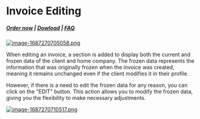 # Invoice Editing

#####  [Order now](https://puqcloud.com/whmcs-addon-puq-customization.php) | [Dowload](https://download.puqcloud.com/WHMCS/addons/PUQ-Customization/) | [FAQ](https://faq.puqcloud.com/)

[![image-1687270705058.png](https://doc.puq.info/uploads/images/gallery/2023-06/scaled-1680-/image-1687270705058.png)](https://doc.puq.info/uploads/images/gallery/2023-06/image-1687270705058.png)

When editing an invoice, a section is added to display both the current and frozen data of the client and home company. The frozen data represents the information that was originally frozen when the invoice was created, meaning it remains unchanged even if the client modifies it in their profile.

However, if there is a need to edit the frozen data for any reason, you can click on the "EDIT" button. This action allows you to modify the frozen data, giving you the flexibility to make necessary adjustments.

[![image-1687270710517.png](https://doc.puq.info/uploads/images/gallery/2023-06/scaled-1680-/image-1687270710517.png)](https://doc.puq.info/uploads/images/gallery/2023-06/image-1687270710517.png)